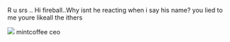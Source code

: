 R u srs .. Hi fireball..Why isnt he reacting when i say his name? you lied to me youre likeall the ithers

![](https://files.catbox.moe/kibqvk.png)
mintcoffee ceo 
